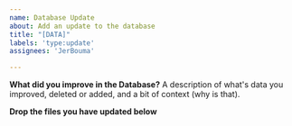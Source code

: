 ```yaml
---
name: Database Update
about: Add an update to the database
title: "[DATA]"
labels: 'type:update'
assignees: 'JerBouma'

---
```


**What did you improve in the Database?**
A description of what's data you improved, deleted or added, and a bit of context (why is that).

**Drop the files you have updated below**
